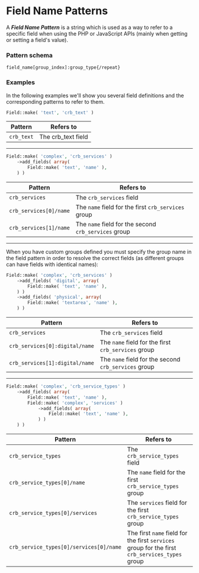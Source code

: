 # Field Name Patterns

A ___Field Name Pattern___ is a string which is used as a way to refer to a specific field when using the PHP or JavaScript APIs (mainly when getting or setting a field's value).

### Pattern schema

`field_name[group_index]:group_type{/repeat}`

### Examples

In the following examples we'll show you several field definitions and the corresponding patterns to refer to them.

```php
Field::make( 'text', 'crb_text' )
```

| Pattern                                  | Refers to                                    |
|------------------------------------------|----------------------------------------------|
| `crb_text`                               | The crb_text field                           |

---

```php
Field::make( 'complex', 'crb_services' )
    ->add_fields( array(
        Field::make( 'text', 'name' ),
    ) )
```

| Pattern                | Refers to                                            |
|------------------------|------------------------------------------------------|
| `crb_services`         | The `crb_services` field                             |
| `crb_services[0]/name` | The `name` field for the first `crb_services` group  |
| `crb_services[1]/name` | The `name` field for the second `crb_services` group |

---

When you have custom groups defined you must specify the group name in the field pattern in order to resolve the correct fields (as different groups can have fields with identical names):

```php
Field::make( 'complex', 'crb_services' )
    ->add_fields( 'digital', array(
        Field::make( 'text', 'name' ),
    ) )
    ->add_fields( 'physical', array(
        Field::make( 'textarea', 'name' ),
    ) )
```

| Pattern                        | Refers to                                            |
|--------------------------------|------------------------------------------------------|
| `crb_services`                 | The `crb_services` field                             |
| `crb_services[0]:digital/name` | The `name` field for the first `crb_services` group  |
| `crb_services[1]:digital/name` | The `name` field for the second `crb_services` group |

---

```php
Field::make( 'complex', 'crb_service_types' )
    ->add_fields( array(
        Field::make( 'text', 'name' ),
        Field::make( 'complex', 'services' )
            ->add_fields( array(
                Field::make( 'text', 'name' ),
            ) )
    ) )
```

| Pattern                                 | Refers to                                                                                      |
|-----------------------------------------|------------------------------------------------------------------------------------------------|
| `crb_service_types`                     | The `crb_service_types` field                                                                  |
| `crb_service_types[0]/name`             | The `name` field for the first `crb_service_types` group                                       |
| `crb_service_types[0]/services`         | The `services` field for the first `crb_service_types` group                                   |
| `crb_service_types[0]/services[0]/name` | The first `name` field for the first `services` group for the first `crb_services_types` group |